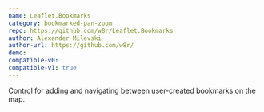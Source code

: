 ```yaml
---
name: Leaflet.Bookmarks
category: bookmarked-pan-zoom
repo: https://github.com/w8r/Leaflet.Bookmarks
author: Alexander Milevski
author-url: https://github.com/w8r/
demo: 
compatible-v0:
compatible-v1: true
---
```


Control for adding and navigating between user-created bookmarks on the map.
